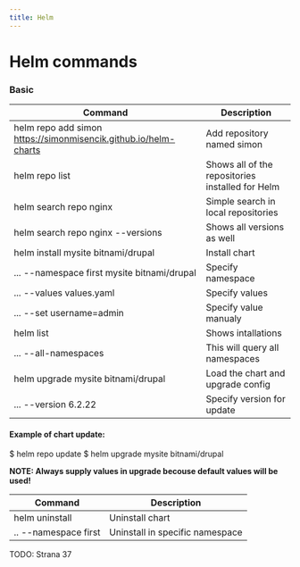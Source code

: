 ```yaml
---
title: Helm
---
```


# Helm commands

### Basic

| Command | Description |
|----------------|----------|
| helm repo add simon https://simonmisencik.github.io/helm-charts | Add repository named simon |
| helm repo list | Shows all of the repositories installed  for Helm |
| helm search repo nginx | Simple search in local repositories |
| helm search repo nginx --versions | Shows all versions as well |
| helm install mysite bitnami/drupal | Install chart |
| ... --namespace first mysite bitnami/drupal | Specify namespace |
| ... --values values.yaml | Specify values |
| ... --set username=admin | Specify value manualy |
| helm list | Shows intallations |
| ... --all-namespaces | This will query all namespaces |
| helm upgrade mysite bitnami/drupal | Load the chart and upgrade config |
| ... --version 6.2.22 | Specify version for update |

#### Example of chart update:
 $ helm repo update
 $ helm upgrade mysite bitnami/drupal
 
 **NOTE: Always supply values in upgrade becouse default values will be used!**
 
| Command | Description |
|----------------|----------|
| helm uninstall | Uninstall chart |
| .. --namespace first | Uninstall in specific namespace |
 
 TODO: Strana 37
 
 
